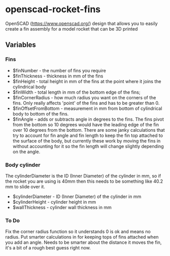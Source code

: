 # openscad-rocket-fins

OpenSCAD (https://www.openscad.org/) design that allows you to easily create a fin assembly for a model rocket that can be 3D printed

## Variables

### Fins
* $finNumber - the number of fins you require
* $finThickness - thickness in mm of the fins
* $finHeight - total height in mm of the fins at the point where it joins the cylindrical body
* $finWidth - total length in mm of the bottom edge of the fins;
* $finCornerRadius - how much radius you want on the corners of the fins. Only really affects 'point' of the fins and has to be greater than 0.
* $finOffsetFromBottom - measurement in mm from bottom of cylindrical body to bottom of the fins.
* $finAngle - adds or subtracts angle in degrees to the fins. The fins pivot from the bottom so 10 degrees would have the leading edge of the fin over 10 degrees from the bottom. There are some janky calculations that try to account for fin angle and fin length to keep the fin top attached to the surface of the body, but currently these work by moving the fins in without accounting for it so the fin length will change slightly depending on the angle.

### Body cylinder
The cylinderDiameter is the ID (Inner Diameter) of the cylinder in mm, so if the rocket you are using is 40mm then this needs to be something like 40.2 mm to slide over it.
* $cylinderDiameter - ID (Inner Diameter) of the cylinder in mm
* $cylinderHeight - cylinder height in mm
* $wallThickness - cylinder wall thickness in mm

### To Do
Fix the corner radius function so it understands 0 is ok and means no radius.
Put smarter calculations in for keeping tops of fins attached when you add an angle. Needs to be smarter about the distance it moves the fin, it's a bit of a rough best guess right now.
